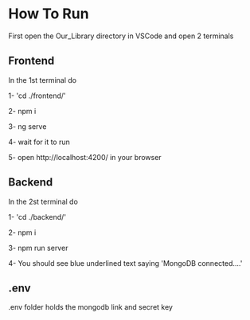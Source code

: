 # How To Run

First open the Our_Library directory in VSCode and open 2 terminals

## Frontend

In the 1st terminal do

1- 'cd ./frontend/'

2- npm i

3- ng serve

4- wait for it to run

5- open http://localhost:4200/ in your browser

## Backend

In the 2st terminal do

1- 'cd ./backend/'

2- npm i

3- npm run server

4- You should see blue underlined text saying 'MongoDB connected....'

## .env

.env folder holds the mongodb link and secret key
